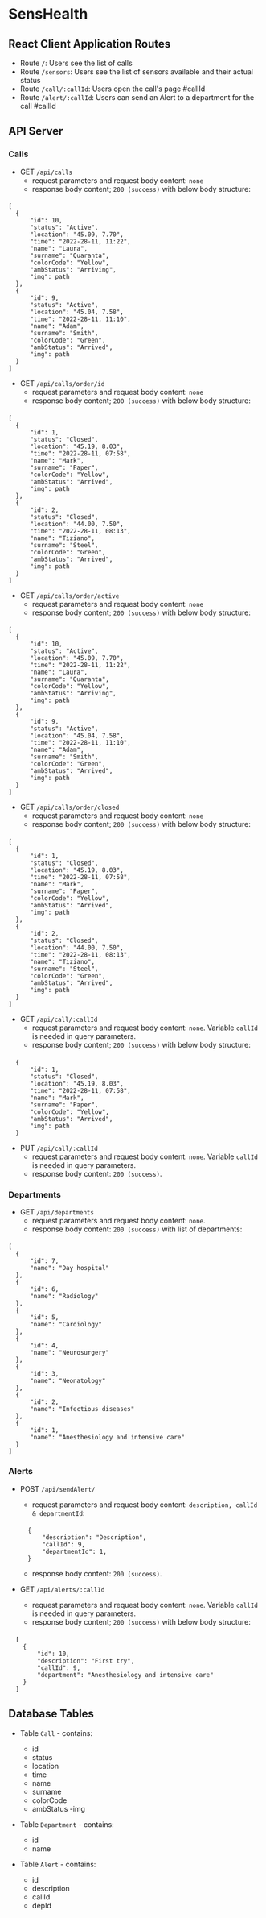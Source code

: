 # SensHealth

## React Client Application Routes

- Route `/`: Users see the list of calls
- Route `/sensors`: Users see the list of sensors available and their actual status
- Route `/call/:callId`: Users open the call's page #callId
- Route `/alert/:callId`: Users can send an Alert to a department for the call #callId

## API Server
### Calls
  
- GET `/api/calls`
  - request parameters and request body content: `none`
  - response body content; `200 (success)` with below body structure:
####
  ```
  [
    {
        "id": 10,
        "status": "Active",
        "location": "45.09, 7.70",
        "time": "2022-28-11, 11:22",
        "name": "Laura",
        "surname": "Quaranta",
        "colorCode": "Yellow",
        "ambStatus": "Arriving",
        "img": path
    },
    {
        "id": 9,
        "status": "Active",
        "location": "45.04, 7.58",
        "time": "2022-28-11, 11:10",
        "name": "Adam",
        "surname": "Smith",
        "colorCode": "Green",
        "ambStatus": "Arrived",
        "img": path
    }
  ]
  ```

- GET `/api/calls/order/id`
  - request parameters and request body content: `none`
  - response body content; `200 (success)` with below body structure:
 ####
  ```
  [
    {
        "id": 1,
        "status": "Closed",
        "location": "45.19, 8.03",
        "time": "2022-28-11, 07:58",
        "name": "Mark",
        "surname": "Paper",
        "colorCode": "Yellow",
        "ambStatus": "Arrived",
        "img": path
    },
    {
        "id": 2,
        "status": "Closed",
        "location": "44.00, 7.50",
        "time": "2022-28-11, 08:13",
        "name": "Tiziano",
        "surname": "Steel",
        "colorCode": "Green",
        "ambStatus": "Arrived",
        "img": path
    }
  ]
  ```
  
- GET `/api/calls/order/active`
  - request parameters and request body content: `none`
  - response body content; `200 (success)` with below body structure:
####
  ```
  [
    {
        "id": 10,
        "status": "Active",
        "location": "45.09, 7.70",
        "time": "2022-28-11, 11:22",
        "name": "Laura",
        "surname": "Quaranta",
        "colorCode": "Yellow",
        "ambStatus": "Arriving",
        "img": path
    },
    {
        "id": 9,
        "status": "Active",
        "location": "45.04, 7.58",
        "time": "2022-28-11, 11:10",
        "name": "Adam",
        "surname": "Smith",
        "colorCode": "Green",
        "ambStatus": "Arrived",
        "img": path
    }
  ]
  ```

- GET `/api/calls/order/closed`
  - request parameters and request body content: `none`
  - response body content; `200 (success)` with below body structure:
 ####
  ```
  [
    {
        "id": 1,
        "status": "Closed",
        "location": "45.19, 8.03",
        "time": "2022-28-11, 07:58",
        "name": "Mark",
        "surname": "Paper",
        "colorCode": "Yellow",
        "ambStatus": "Arrived",
        "img": path
    },
    {
        "id": 2,
        "status": "Closed",
        "location": "44.00, 7.50",
        "time": "2022-28-11, 08:13",
        "name": "Tiziano",
        "surname": "Steel",
        "colorCode": "Green",
        "ambStatus": "Arrived",
        "img": path
    }
  ]
  ```
- GET `/api/call/:callId`
  - request parameters and request body content: `none`. Variable `callId` is needed in query parameters.
  - response body content; `200 (success)` with below body structure:
 ####
  ```
    {
        "id": 1,
        "status": "Closed",
        "location": "45.19, 8.03",
        "time": "2022-28-11, 07:58",
        "name": "Mark",
        "surname": "Paper",
        "colorCode": "Yellow",
        "ambStatus": "Arrived",
        "img": path
    }
  ```
- PUT `/api/call/:callId`
  - request parameters and request body content: `none`. Variable `callId` is needed in query parameters.
  - response body content: `200 (success)`.

### Departments

- GET `/api/departments`
  - request parameters and request body content: `none`.
  - response body content: `200 (success)` with list of departments:
 ####
  ```
  [
    {
        "id": 7,
        "name": "Day hospital"
    },
    {
        "id": 6,
        "name": "Radiology"
    },
    {
        "id": 5,
        "name": "Cardiology"
    },
    {
        "id": 4,
        "name": "Neurosurgery"
    },
    {
        "id": 3,
        "name": "Neonatology"
    },
    {
        "id": 2,
        "name": "Infectious diseases"
    },
    {
        "id": 1,
        "name": "Anesthesiology and intensive care"
    }
  ]
  ```
  
### Alerts

- POST `/api/sendAlert/`
  - request parameters and request body content: `description, callId & departmentId`:
  ####
  ```
    {
        "description": "Description",
        "callId": 9,
        "departmentId": 1,
    }
  ```
  - response body content: `200 (success)`.

- GET `/api/alerts/:callId`
  - request parameters and request body content: `none`. Variable `callId` is needed in query parameters.
  - response body content; `200 (success)` with below body structure:
 ####
  ```
    [
      {
          "id": 10,
          "description": "First try",
          "callId": 9,
          "department": "Anesthesiology and intensive care"
      }
    ]
  ```
  
## Database Tables

- Table `Call` - contains:
  - id
  - status
  - location
  - time
  - name
  - surname
  - colorCode
  - ambStatus
  -img

- Table `Department` - contains:
  - id
  - name

- Table `Alert` - contains:
  - id
  - description
  - callId
  - depId

